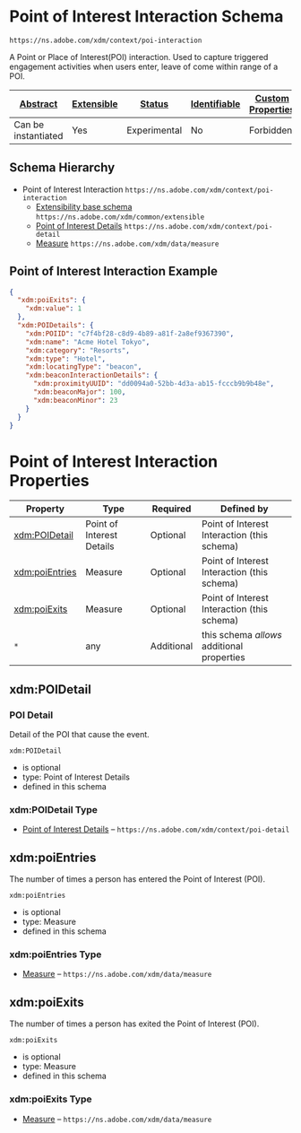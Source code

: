 
# Point of Interest Interaction Schema

```
https://ns.adobe.com/xdm/context/poi-interaction
```

A Point or Place of Interest(POI) interaction. Used to capture triggered engagement activities when users enter, leave of come within range of a POI.

| [Abstract](../../abstract.md) | [Extensible](../../extensions.md) | [Status](../../status.md) | [Identifiable](../../id.md) | [Custom Properties](../../extensions.md) | [Additional Properties](../../extensions.md) | Defined In |
|-------------------------------|-----------------------------------|---------------------------|-----------------------------|------------------------------------------|----------------------------------------------|------------|
| Can be instantiated | Yes | Experimental | No | Forbidden | Permitted | [context/poi-interaction.schema.json](context/poi-interaction.schema.json) |
## Schema Hierarchy

* Point of Interest Interaction `https://ns.adobe.com/xdm/context/poi-interaction`
  * [Extensibility base schema](../common/extensible.schema.md) `https://ns.adobe.com/xdm/common/extensible`
  * [Point of Interest Details](poi-detail.schema.md) `https://ns.adobe.com/xdm/context/poi-detail`
  * [Measure](../data/measure.schema.md) `https://ns.adobe.com/xdm/data/measure`


## Point of Interest Interaction Example
```json
{
  "xdm:poiExits": {
    "xdm:value": 1
  },
  "xdm:POIDetails": {
    "xdm:POIID": "c7f4bf28-c8d9-4b89-a81f-2a8ef9367390",
    "xdm:name": "Acme Hotel Tokyo",
    "xdm:category": "Resorts",
    "xdm:type": "Hotel",
    "xdm:locatingType": "beacon",
    "xdm:beaconInteractionDetails": {
      "xdm:proximityUUID": "dd0094a0-52bb-4d3a-ab15-fcccb9b9b48e",
      "xdm:beaconMajor": 100,
      "xdm:beaconMinor": 23
    }
  }
}
```

# Point of Interest Interaction Properties

| Property | Type | Required | Defined by |
|----------|------|----------|------------|
| [xdm:POIDetail](#xdmpoidetail) | Point of Interest Details | Optional | Point of Interest Interaction (this schema) |
| [xdm:poiEntries](#xdmpoientries) | Measure | Optional | Point of Interest Interaction (this schema) |
| [xdm:poiExits](#xdmpoiexits) | Measure | Optional | Point of Interest Interaction (this schema) |
| `*` | any | Additional | this schema *allows* additional properties |

## xdm:POIDetail
### POI Detail

Detail of the POI that cause the event.

`xdm:POIDetail`
* is optional
* type: Point of Interest Details
* defined in this schema

### xdm:POIDetail Type


* [Point of Interest Details](poi-detail.schema.md) – `https://ns.adobe.com/xdm/context/poi-detail`





## xdm:poiEntries

The number of times a person has entered the Point of Interest (POI).

`xdm:poiEntries`
* is optional
* type: Measure
* defined in this schema

### xdm:poiEntries Type


* [Measure](../data/measure.schema.md) – `https://ns.adobe.com/xdm/data/measure`





## xdm:poiExits

The number of times a person has exited the Point of Interest (POI).

`xdm:poiExits`
* is optional
* type: Measure
* defined in this schema

### xdm:poiExits Type


* [Measure](../data/measure.schema.md) – `https://ns.adobe.com/xdm/data/measure`




